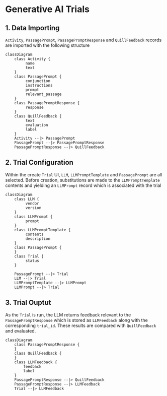 # Generative AI Trials
## 1. Data Importing
`Activity`, `PassagePrompt`, `PassagePromptResponse` and `QuillFeedback` records are imported with the following structure

```mermaid
classDiagram
    class Activity {
         name
         text
    }
    class PassagePrompt {
         conjunction
         instructions
         prompt
         relevant_passage
    }
    class PassagePromptResponse {
         response
    }
    class QuillFeedback {
         text
         evaluation
         label
    }
    Activity --|> PassagePrompt
    PassagePrompt --|> PassagePromptResponse
    PassagePromptResponse --|> QuillFeedback
```

## 2. Trial Configuration
Within the create `Trial` UI, `LLM`, `LLMPromptTemplate` and `PassagePrompt` are all selected. Before creation, substitutions are made to the `LLMPromptTemplate` contents and yielding an `LLMPrompt` record which is associated with the trial

```mermaid
classDiagram
    class LLM {
         vendor
         version
    }
    class LLMPrompt {
         prompt
    }
    class LLMPromptTemplate {
         contents
         description
    }
    class PassagePrompt {
    }
    class Trial {
         status
    }

    PassagePrompt --|> Trial
    LLM --|> Trial
    LLMPromptTemplate --|> LLMPrompt
    LLMPrompt --|> Trial
```

## 3. Trial Ouptut
As the `Trial` is run, the LLM returns feedback relevant to the `PassagePromptResponse` which is stored as `LLMFeedback` along with the corresponding `trial_id`.   These results are compared with `QuillFeedback` and evaluated.

```mermaid
classDiagram
    class PassagePromptResponse {
    }
    class QuillFeedback {
    }
    class LLMFeedback {
        feedback
        label
    }
    PassagePromptResponse --|> QuillFeedback
    PassagePromptResponse --|> LLMFeedback
    Trial --|> LLMFeedback
```

